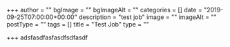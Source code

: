 +++
author = ""
bgImage = ""
bgImageAlt = ""
categories = []
date = "2019-09-25T07:00:00+00:00"
description = "test job"
image = ""
imageAlt = ""
postType = ""
tags = []
title = "Test Job"
type = ""

+++
adsfasdfasfasdfsdfasdf